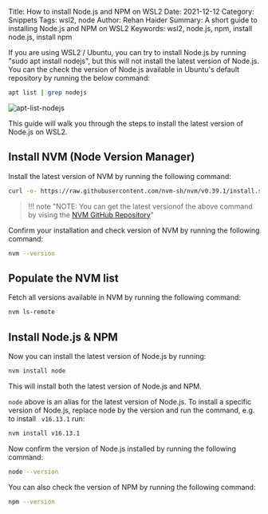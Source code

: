 Title: How to install Node.js and NPM on WSL2
Date: 2021-12-12
Category: Snippets
Tags: wsl2, node
Author: Rehan Haider
Summary: A short guide to installing Node.js and NPM on WSL2
Keywords: wsl2, node.js, npm, install node.js, install npm


If you are using WSL2 / Ubuntu, you can try to install Node.js by running "sudo apt install nodejs", but this will not install the latest version of Node.js. You can the check the version of Node.js available in Ubuntu's default repository by running the below command:

```bash
apt list | grep nodejs
```
![apt-list-nodejs]({static}/images/99999964-apt-list-nodejs.png)

This guide will walk you through the steps to install the latest version of Node.js on WSL2.

## Install NVM (Node Version Manager)

Install the latest version of NVM by running the following command:
```bash
curl -o- https://raw.githubusercontent.com/nvm-sh/nvm/v0.39.1/install.sh | bash
```

>!!! note "NOTE: You can get the latest versionof the above command by vising the [NVM GitHub Repository](https://github.com/nvm-sh/nvm#installing-and-updating)"

Confirm your installation and check version of NVM by running the following command:
```bash
nvm --version
```
## Populate the NVM list

Fetch all versions available in NVM by running the following command:
```bash
nvm ls-remote
```

## Install Node.js & NPM

Now you can install the latest version of Node.js by running:
```bash
nvm install node
```
This will install both the latest version of Node.js and NPM.

`node` above is an alias for the latest version of Node.js. To install a specific version of Node.js, replace node by the version and run the command, e.g. to install ` v16.13.1` run:

```bash
nvm install v16.13.1
```

Now confirm the version of Node.js installed by running the following command:
```bash
node --version
```
You can also check the version of NPM by running the following command:
```bash
npm --version
```
